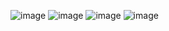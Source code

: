 ![image](https://github.com/user-attachments/assets/2d5e88e3-4032-474c-8d05-a3abab5347a3)
![image](https://github.com/user-attachments/assets/e5232919-460e-4459-979c-4226de553e57)
![image](https://github.com/user-attachments/assets/5e3de01a-0fba-401a-b679-db7c450eaa4e)
![image](https://github.com/user-attachments/assets/b09cee6b-ea3b-4ee9-89eb-67c25633950f)
